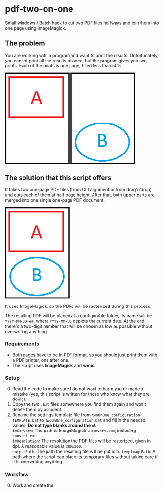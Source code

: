 # pdf-two-on-one
Small windows / Batch hack to cut two PDF files halfways and join them into one page using ImageMagick.

## The problem
You are working with a program and want to print the results. Unfortunately, you cannot print all the results at once, but the program gives you two prints. Each of the prints is one page, filled less than 50%.

![A page, half filled with content A](https://raw.githubusercontent.com/bennaux/pdf-two-on-one/master/readme-images/A.png) 
![A page, half filled with content B](https://raw.githubusercontent.com/bennaux/pdf-two-on-one/master/readme-images/B.png)

## The solution that this script offers
It takes two one-page PDF files (from CLI argument or from drag'n'drop) and cuts each of them at half page height. After that, both upper parts are merged into one single one-page PDF document.

![A page, filled with content A and B](https://raw.githubusercontent.com/bennaux/pdf-two-on-one/master/readme-images/aAndB.png)

It uses ImageMagick, so the PDFs will be **rasterized** during this process.

The resulting PDF will be placed at a configurable folder, its name will be `YYYY-MM-DD-##`, where `YYYY-MM-DD` depicts the current date. At the end there's a two-digit number that will be chosen as low as possible without overwriting anything.

### Requirements
* Both pages have to be in PDF format, so you should just print them with a PDF printer, one after one.
* The script uses **ImageMagick** and **wmic**.

### Setup
0. Read the code to make sure I do not want to harm you or made a mistake (yes, this script is written for those who know what they are doing).
0. Copy the two `.bat` files somewhere you find them again and won't delete them by accident. 
0. Rename the settings template file from `twoOnOne_configuration-TEMPLATE.bat` to `twoOnOne_configuration.bat` and fill in the needed values. **Do not type blanks around the `=`!**:  
`imConvert`: The path to ImageMagick's `convert.exe`, including `convert.exe`.  
`imResolution`: The resolution the PDF files will be rasterized, given in dpi. A reasonable value is `300x300`.  
`outputPath`: The path the resulting file will be put into.
`tempImagePath`: A path where the script can place its temporary files without taking care if it is overwriting anything.

### Workflow
0. Work and create the 